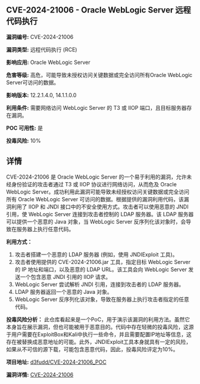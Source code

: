 ## CVE-2024-21006 - Oracle WebLogic Server 远程代码执行

**漏洞编号:** CVE-2024-21006

**漏洞类型:** 远程代码执行 (RCE)

**影响应用:** Oracle WebLogic Server

**危害等级:** 高危，可能导致未授权访问关键数据或完全访问所有Oracle WebLogic Server可访问的数据。

**影响版本:** 12.2.1.4.0, 14.1.1.0.0

**利用条件:** 需要网络访问 WebLogic Server 的 T3 或 IIOP 端口，且目标服务器存在漏洞。

**POC 可用性:** 是

**投毒风险:** 10%

## 详情

CVE-2024-21006 是 Oracle WebLogic Server 的一个易于利用的漏洞，允许未经身份验证的攻击者通过 T3 或 IIOP 协议进行网络访问，从而危及 Oracle WebLogic Server。成功利用此漏洞可能导致未经授权访问关键数据或完全访问所有 Oracle WebLogic Server 可访问的数据。根据提供的漏洞利用代码，该漏洞利用了 IIOP 和 JNDI 接口中的不安全使用方式。攻击者可以使用恶意的 JNDI 引用，使 WebLogic Server 连接到攻击者控制的 LDAP 服务器。该 LDAP 服务器可以提供一个恶意的 Java 对象，当 WebLogic Server 反序列化该对象时，会导致在服务器上执行任意代码。

**利用方式：**
1.  攻击者搭建一个恶意的 LDAP 服务器 (例如，使用 JNDIExploit 工具)。
2.  攻击者使用提供的 CVE-2024-21006.jar 工具，指定目标 WebLogic Server 的 IP 地址和端口，以及恶意的 LDAP URL。该工具会向 WebLogic Server 发送一个包含恶意 JNDI 引用的 IIOP 请求。
3.  WebLogic Server 尝试解析 JNDI 引用，连接到攻击者的 LDAP 服务器。
4.  LDAP 服务器返回一个恶意的 Java 对象。
5.  WebLogic Server 反序列化该对象，导致在服务器上执行攻击者指定的任意代码。

**投毒风险分析：**
此仓库看起来是一个PoC，用于演示该漏洞的利用方法。虽然它本身旨在展示漏洞，但也可能被用于恶意目的。代码中存在轻微的投毒风险，这源于用户需要在ExploitBox和Kali中执行一些命令，并且需要配置IP地址等信息，这存在被替换成恶意地址的可能。此外，JNDIExploit工具本身就具有一定的风险，如果从不可信的源下载，可能包含恶意代码，因此，投毒风险评定为10%。

**项目地址:** [d3fudd/CVE-2024-21006_POC](https://github.com/d3fudd/CVE-2024-21006_POC)

**漏洞详情:** [CVE-2024-21006](https://nvd.nist.gov/vuln/detail/CVE-2024-21006)